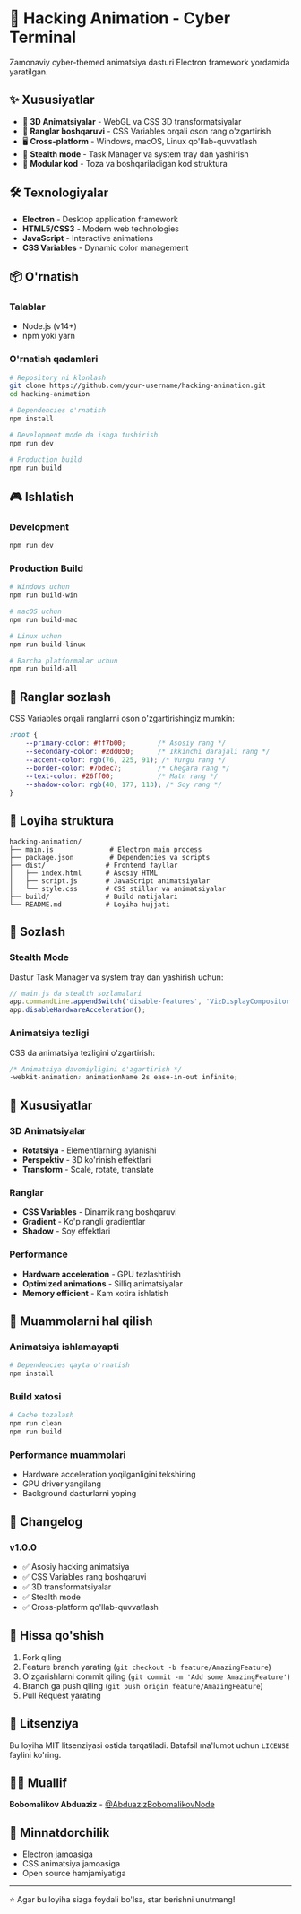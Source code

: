 # 🚀 Hacking Animation - Cyber Terminal

Zamonaviy cyber-themed animatsiya dasturi Electron framework yordamida yaratilgan.

## ✨ Xususiyatlar

- 🎨 **3D Animatsiyalar** - WebGL va CSS 3D transformatsiyalar
- 🌈 **Ranglar boshqaruvi** - CSS Variables orqali oson rang o'zgartirish
- 🖥️ **Cross-platform** - Windows, macOS, Linux qo'llab-quvvatlash
- 🎯 **Stealth mode** - Task Manager va system tray dan yashirish
- 🔧 **Modular kod** - Toza va boshqariladigan kod struktura

## 🛠️ Texnologiyalar

- **Electron** - Desktop application framework
- **HTML5/CSS3** - Modern web technologies
- **JavaScript** - Interactive animations
- **CSS Variables** - Dynamic color management

## 📦 O'rnatish

### Talablar
- Node.js (v14+)
- npm yoki yarn

### O'rnatish qadamlari

```bash
# Repository ni klonlash
git clone https://github.com/your-username/hacking-animation.git
cd hacking-animation

# Dependencies o'rnatish
npm install

# Development mode da ishga tushirish
npm run dev

# Production build
npm run build
```

## 🎮 Ishlatish

### Development
```bash
npm run dev
```

### Production Build
```bash
# Windows uchun
npm run build-win

# macOS uchun  
npm run build-mac

# Linux uchun
npm run build-linux

# Barcha platformalar uchun
npm run build-all
```

## 🎨 Ranglar sozlash

CSS Variables orqali ranglarni oson o'zgartirishingiz mumkin:

```css
:root {
    --primary-color: #ff7b00;        /* Asosiy rang */
    --secondary-color: #2dd050;      /* Ikkinchi darajali rang */
    --accent-color: rgb(76, 225, 91); /* Vurgu rang */
    --border-color: #7bdec7;         /* Chegara rang */
    --text-color: #26ff00;           /* Matn rang */
    --shadow-color: rgb(40, 177, 113); /* Soy rang */
}
```

## 📁 Loyiha struktura

```
hacking-animation/
├── main.js              # Electron main process
├── package.json         # Dependencies va scripts
├── dist/               # Frontend fayllar
│   ├── index.html      # Asosiy HTML
│   ├── script.js       # JavaScript animatsiyalar
│   └── style.css       # CSS stillar va animatsiyalar
├── build/              # Build natijalari
└── README.md           # Loyiha hujjati
```

## 🔧 Sozlash

### Stealth Mode
Dastur Task Manager va system tray dan yashirish uchun:

```javascript
// main.js da stealth sozlamalari
app.commandLine.appendSwitch('disable-features', 'VizDisplayCompositor');
app.disableHardwareAcceleration();
```

### Animatsiya tezligi
CSS da animatsiya tezligini o'zgartirish:

```css
/* Animatsiya davomiyligini o'zgartirish */
-webkit-animation: animationName 2s ease-in-out infinite;
```

## 🎯 Xususiyatlar

### 3D Animatsiyalar
- **Rotatsiya** - Elementlarning aylanishi
- **Perspektiv** - 3D ko'rinish effektlari
- **Transform** - Scale, rotate, translate

### Ranglar
- **CSS Variables** - Dinamik rang boshqaruvi
- **Gradient** - Ko'p rangli gradientlar
- **Shadow** - Soy effektlari

### Performance
- **Hardware acceleration** - GPU tezlashtirish
- **Optimized animations** - Silliq animatsiyalar
- **Memory efficient** - Kam xotira ishlatish

## 🐛 Muammolarni hal qilish

### Animatsiya ishlamayapti
```bash
# Dependencies qayta o'rnatish
npm install
```

### Build xatosi
```bash
# Cache tozalash
npm run clean
npm run build
```

### Performance muammolari
- Hardware acceleration yoqilganligini tekshiring
- GPU driver yangilang
- Background dasturlarni yoping

## 📝 Changelog

### v1.0.0
- ✅ Asosiy hacking animatsiya
- ✅ CSS Variables rang boshqaruvi
- ✅ 3D transformatsiyalar
- ✅ Stealth mode
- ✅ Cross-platform qo'llab-quvvatlash

## 🤝 Hissa qo'shish

1. Fork qiling
2. Feature branch yarating (`git checkout -b feature/AmazingFeature`)
3. O'zgarishlarni commit qiling (`git commit -m 'Add some AmazingFeature'`)
4. Branch ga push qiling (`git push origin feature/AmazingFeature`)
5. Pull Request yarating

## 📄 Litsenziya

Bu loyiha MIT litsenziyasi ostida tarqatiladi. Batafsil ma'lumot uchun `LICENSE` faylini ko'ring.

## 👨‍💻 Muallif

**Bobomalikov Abduaziz** - [@AbduazizBobomalikovNode](https://github.com/AbduazizBobomalikovNode)

## 🙏 Minnatdorchilik

- Electron jamoasiga
- CSS animatsiya jamoasiga
- Open source hamjamiyatiga

---

⭐ Agar bu loyiha sizga foydali bo'lsa, star berishni unutmang!